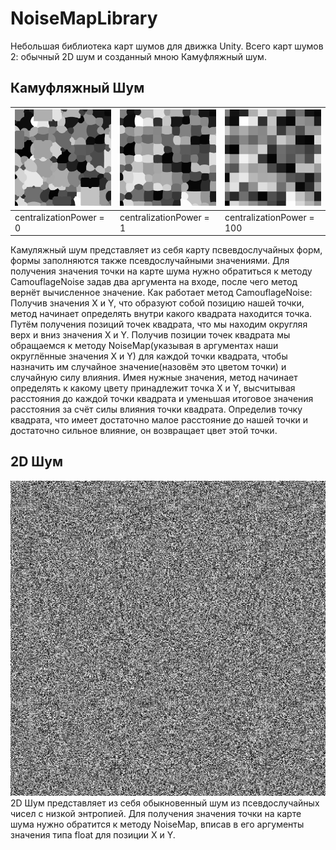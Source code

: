 # NoiseMapLibrary
Небольшая библиотека карт шумов для движка Unity. Всего карт шумов 2: обычный 2D шум и созданный мною Камуфляжный шум.
## Камуфляжный Шум
| ![Image1](CamouflageNoise/CentralizationPower0.png) | ![Image2](CamouflageNoise/CentralizationPower1.png) | ![Image3](CamouflageNoise/CentralizationPower100.png) |
|------------------------------------------|------------------------------------------|------------------------------------------|
| centralizationPower = 0                  |     centralizationPower = 1              |         centralizationPower = 100        |
Камуляжный шум представляет из себя карту псвевдослучайных форм, формы заполняются также псевдослучайными значениями.
Для получения значения точки на карте шума нужно обратиться к методу CamouflageNoise задав два аргумента на входе, после чего метод вернёт вычисленное значение.
Как работает метод CamouflageNoise:
Получив значения X и Y, что образуют собой позицию нашей точки, метод начинает определять внутри какого квадрата находится точка.
Путём получения позиций точек квадрата, что мы находим округляя верх и вниз значения X и Y.
Получив позиции точек квадрата мы обращаемся к методу NoiseMap(указывая в аргументах наши округлённые значения X и Y) для каждой точки квадрата, чтобы назначить им случайное значение(назовём это цветом точки) и случайную силу влияния.
Имея нужные значения, метод начинает определять к какому цвету принадлежит точка X и Y, высчитывая расстояния до каждой точки квадрата и уменьшая итоговое значения расстояния за счёт силы влияния точки квадрата.
Определив точку квадрата, что имеет достаточно малое расстояние до нашей точки и достаточно сильное влияние, он возвращает цвет этой точки.
## 2D Шум
![512x512 Карта шума](NoiseMap.png)
2D Шум представляет из себя обыкновенный шум из псевдослучайных чисел с низкой энтропией.
Для получения значения точки на карте шума нужно обратится к методу NoiseMap, вписав в его аргументы значения типа float для позиции X и Y.
